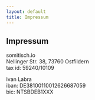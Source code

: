 ```yaml
---
layout: default
title: Impressum
---
```

## Impressum
somitisch.io  
Nellinger Str. 38, 73760 Ostfildern  
tax id: 59240/10109

Ivan Labra  
iban: DE38100110012626687059  
bic: NTSBDEB1XXX
